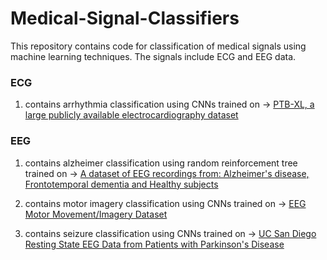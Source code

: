 # Medical-Signal-Classifiers
This repository contains code for classification of medical signals using machine learning techniques. The signals include ECG and EEG data.
### ECG
1. contains arrhythmia classification using CNNs trained on -> [PTB-XL, a large publicly available electrocardiography dataset](https://physionet.org/content/ptb-xl/1.0.3/)

### EEG
1. contains alzheimer classification  using random reinforcement tree trained on -> [A dataset of EEG recordings from: Alzheimer's disease, Frontotemporal dementia and Healthy subjects](https://openneuro.org/datasets/ds004504/versions/1.0.8)

2. contains motor imagery classification using CNNs trained on -> [EEG Motor Movement/Imagery Dataset](https://physionet.org/content/eegmmidb/1.0.0/)

3. contains seizure classification using CNNs trained on -> [UC San Diego Resting State EEG Data from Patients with Parkinson's Disease](https://openneuro.org/datasets/ds002778/versions/1.0.4)
